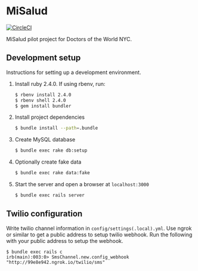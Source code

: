 # MiSalud

[![CircleCI](https://circleci.com/gh/instedd/misalud.svg?style=svg)](https://circleci.com/gh/instedd/misalud)

MiSalud pilot project for Doctors of the World NYC.

## Development setup

Instructions for setting up a development environment.

1. Install ruby 2.4.0. If using rbenv, run:
    ```bash
    $ rbenv install 2.4.0
    $ rbenv shell 2.4.0
    $ gem install bundler
    ```

2. Install project dependencies
    ```bash
    $ bundle install --path=.bundle
    ```

3. Create MySQL database
    ```bash
    $ bundle exec rake db:setup
    ```

4. Optionally create fake data
    ```bash
    $ bundle exec rake data:fake
    ```

5. Start the server and open a browser at `localhost:3000`
    ```bash
    $ bundle exec rails server
    ```

## Twilio configuration

Write twilio channel information in `config/settings(.local).yml`.
Use ngrok or similar to get a public address to setup twilio webhook.
Run the following with your public address to setup the webhook.

```
$ bundle exec rails c
irb(main):003:0> SmsChannel.new.config_webhook "http://99e8e942.ngrok.io/twilio/sms"
```
